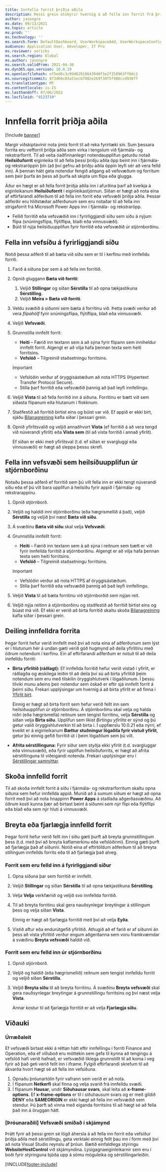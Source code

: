 ```yaml
---
title: Innfella forrit þriðja aðila
description: Þessi grein útskýrir hvernig á að fella inn forrit frá þriðja aðila til að auka virkni vörunnar.
author: jasongre
ms.date: 09/13/2021
ms.topic: article
ms.prod: ''
ms.technology: ''
ms.search.form: DefaultDashboard, UserWorkspaceAdd, UserWorkspaceConfigureWebsite
audience: Application User, Developer, IT Pro
ms.reviewer: sericks
ms.search.region: Global
ms.author: jasongre
ms.search.validFrom: 2021-04-30
ms.dyn365.ops.version: 10.0.19
ms.openlocfilehash: ef5ed6c3c99d62010643940f3e2f158963ff0dc2
ms.sourcegitcommit: 873d66c03a51ecb7082e269f30f5f980ccd9307f
ms.translationtype: MT
ms.contentlocale: is-IS
ms.lasthandoff: 07/06/2022
ms.locfileid: "9123719"
---
```

# <a name="embed-third-party-apps"></a>Innfella forrit þriðja aðila

[!include [banner](../includes/banner.md)]

Margir viðskiptavinir nota ýmis forrit til að reka fyrirtæki sín. Sum þessara forrita eru vefforrit þriðja aðila sem virka í tengslum við fjármála- og rekstrarforrit. Til að veita óaðfinnanlegri notendaupplifun geturðu notað **Heilsíðuforrit** eiginleika til að fella þessi þriðju aðila öpp beint inn í fjármála- og rekstraröppin þín (að því gefnu að þriðju aðila öppin leyfi sér að vera felld inn). Á þennan hátt geta notendur fengið aðgang að vefsvæðum og forritum sem þeir þurfa án þess að þurfa að skipta um flipa eða glugga.

Áður en hægt er að fella forrit þriðja aðila inn í afurðina þarf að kveikja á eiginleikanum **Heilsíðuforrit** í eiginleikastjórnun. Síðan er hægt að nota eina af eftirfarandi aðferðum til að fella inn forrit eða vefsvæði þriðja aðila. Þessar aðferðir eru hliðstæðar aðferðunum sem eru notaðar til að fella inn strigaforrit frá Microsoft Power Apps inn í fjármála- og rekstraröpp.

- Fellið forritið eða vefsvæðið inn í fyrirliggjandi síðu sem síðu á nýjum flipa (snúningsflipa, flýtiflipa, blaði eða vinnusvæði).
- Búið til nýja heilsíðuupplifun fyrir forritið eða vefsvæðið úr stjórnborðinu.

## <a name="embed-a-website-on-an-existing-page"></a>Fella inn vefsíðu á fyrirliggjandi síðu

Notið þessa aðferð til að bæta við síðu sem er til í kerfinu með innfelldu forriti.

1. Farið á síðuna þar sem á að fella inn forritið.
2. Opnið gluggann **Bæta við forriti**:

    1. Veljið **Stillingar** og síðan **Sérstilla** til að opna tækjastikuna **Sérstilling**.
    2. Veljið **Meira \> Bæta við forriti**.

3. Veldu svæðið á síðunni sem bæta á forritinu við. Þetta svæði verður að vera *flipahólf* fyrir snúningsflipa, flýtiflipa, blað eða vinnusvæði.
4. Veljið **Vefsvæði**.
5. Grunnstilla innfellt forrit:

    - **Heiti** – Færið inn textann sem á að sýna fyrir flipann sem inniheldur innfellt forrit. Algengt er að vilja hafa þennan texta sem heiti forritsins.
    - **Vefslóð** – Tilgreinið staðsetningu forritsins.

    > [!IMPORTANT]
    > - Vefslóðin verður af öryggisástæðum að nota HTTPS (Hypertext Transfer Protocol Secure).
    > - Stilla þarf forritið eða vefsvæðið þannig að það leyfi innfellingu.

6. Veljið **Vista** til að fella forritið inn á síðuna. Forritinu er bætt við sem síðasta flipanum eða hlutanum í flokknum.
7. Staðfestið að forritið birtist eins og búist var við. Ef appið er ekki birt, sjáðu [Bilanagreining](#troubleshooting) kafla síðar í þessari grein.
8. Opnið yfirlitsvalið og veljið annaðhvort **Vista** (ef forritið á að vera tengd við núverandi yfirlit) eða **Vista sem** (til að vista forritið í annað yfirlit).

    Ef síðan er ekki með yfirlitsval (t.d. ef síðan er svargluggi eða vinnusvæði) er hægt að sleppa þessu skrefi.

## <a name="embed-a-website-as-a-full-page-experience-from-the-dashboard"></a>Fella inn vefsvæði sem heilsíðuupplifun úr stjórnborðinu

Notaðu þessa aðferð ef forritið sem þú vilt fella inn er ekki tengt núverandi síðu eða ef þú vilt bara upplifun á heilsíðu fyrir appið í fjármála- og rekstrarappinu.

1. Opnið stjórnborð.
2. Veljið og haldið inni stjórnborðinu (eða hægrismellið á það), veljið **Sérstilla** og veljið því næst **Bæta við síðu**.
3. Á svæðinu **Bæta við síðu** skal velja **Vefsvæði**.
4. Grunnstilla innfellt forrit:

    - **Heiti** – Færið inn textann sem á að sýna í reitnum sem bætt er við fyrir innfellda forritið á stjórnborðinu. Algengt er að vilja hafa þennan texta sem heiti forritsins.
    - **Vefslóð** – Tilgreinið staðsetningu forritsins.

    > [!IMPORTANT]
    > - Vefslóðin verður að nota HTTPS af öryggisástæðum.
    > - Stilla þarf forritið eða vefsvæðið þannig að það leyfi innfellingu.

5. Veljið **Vista** til að bæta forritinu við stjórnborðið sem nýjan reit.
6. Veljið nýja reitinn á stjórnborðinu og staðfestið að forritið birtist eins og búast má við. Ef ekki er verið að birta forritið skaltu skoða [Bilanagreining](#troubleshooting) kafla síðar í þessari grein.

## <a name="sharing-embedded-apps"></a>Deiling innfelldra forrita

Þegar forrit hefur verið innfellt með því að nota eina af aðferðunum sem lýst er í hlutunum hér á undan gæti verið góð hugmynd að deila yfirlitinu með öðrum notendum í kerfinu. Ein af eftirfarandi aðferðum er notuð til að deila innfelldu forriti:

- **Birta yfirlitið (ráðlagt):** Ef innfellda forritið hefur verið vistað í yfirlit, er ráðlagða og æskilega leiðin til að deila því sú að birta yfirlitið þeim notendum sem eru með tilskilin öryggishlutverk í lögaðilunum. Í þessu tilviki munu aðeins þeir notendur sem óskað er eftir sjá innfellt forrit á þeirri síðu. Frekari upplýsingar um hvernig á að birta yfirlit er að finna í [Yfirlit birt](saved-views.md#publishing-views).

    Einnig er hægt að birta forrit sem hefur verið fellt inn sem heilsíðuupplifun úr stjórnborðinu. Á stjórnborðinu skal velja og halda niðri (eða hægrismella) reitnum sem tengist forritinu, velja **Sérstilla** og síðan velja **Birta síðu**. Upplifun sem líkist *Birtingu yfirlita* er sýnd og þú getur valið öryggishlutverkin til að birta í. Í uppfærslu 10.0.21 eða nýrri, ef kveikt er á eiginleikanum **Bættur stuðningur lögaðila fyrir vistuð yfirlit**, getur þú einnig gefið forritið út í þeim lögaðilum sem þú vilt.

- **Afrita sérstillinguna:** Fyrir síður sem styðja ekki yfirlit (t.d. svargluggar eða vinnusvæði), eða fyrir upplifun heilsíðuforrits, er hægt að afrita sérstillinguna til viðeigandi notenda. Frekari upplýsingar eru í [Sérstillingar samnýttar](personalize-user-experience.md#sharing-personalizations).

## <a name="viewing-embedded-apps"></a>Skoða innfelld forrit

Til að skoða innfellt forrit á síðu í fjármála- og rekstrarforritum skaltu opna síðuna sem hefur innfellda appið. Munið að á sumum síðum er hægt að opna forrit með því að nota hnappinn **Power Apps** á staðlaða aðgerðasvæðinu. Að öðrum kosti kunna þær að birtast beint á síðunni sem nýr flipi eða flýtiflipi eða blað eða sem nýr hluti á vinnusvæði.

## <a name="editing-or-removing-embedded-apps"></a>Breyta eða fjarlægja innfelld forrit

Þegar forrit hefur verið fellt inn í síðu gæti þurft að breyta grunnstillingum þess (t.d. með því að breyta kaflamerkinu eða vefslóðinni). Einnig gæti þurft að fjarlægja það af síðunni. Notið eina af eftirtöldum aðferðum til að breyta stillingum innfellds forrits eða til að fjarlægja það alveg.

### <a name="apps-that-are-embedded-on-existing-pages"></a>Forrit sem eru felld inn á fyrirliggjandi síður

1. Opna síðuna þar sem forritið er innfellt.
2. Veljið **Stillingar** og síðan **Sérstilla** til að opna tækjastikuna **Sérstilling**.
3. Velja **Velja** verkfæriið og veljið svo innfellda forritið.
4. Til að breyta forritinu skal gera nauðsynlegar breytingar á stillingum þess og velja síðan **Vista**.

    Einnig er hægt að fjarlægja forritið með því að velja **Eyða**.

5. Vistið aftur eða endurútgefið yfirlitið. Athugið að ef farið er af síðunni án þess að vista yfirlitið verður engum aðgerðanna sem voru framkvæmdar á svæðinu **Breyta vefsvæði** haldið við.

### <a name="apps-that-are-embedded-from-the-dashboard"></a>Forrit sem eru felld inn úr stjórnborðinu

1. Opnið stjórnborð.
2. Veljið og haldið (eða hægrismellið) reitnum sem tengist innfelldu forriti og veljið síðan **Sérstilla**.
3. Veljið **Breyta síðu** til að breyta forritinu. Á svæðinu **Breyta vefsvæði** skal gera nauðsynlegar breytingar á grunnstillingu forritsins og því næst velja **Vista**.

    Annar kostur til að fjarlægja forritið er að velja **Fjarlægja síðu**.

## <a name="appendix"></a>Viðauki

### <a name="troubleshooting"></a>Úrræðaleit

Ef vefsvæði birtast ekki á réttan hátt eftir innfellingu í forriti Finance and Operation, eða ef villuboð eru móttekin sem gefa til kynna að tengingu á vefslóð hafi verið hafnað, er vefsvæðið líklega grunnstillt til að koma í veg fyrir að það geti verið fellt inn í iframe. Fylgið eftirfarandi skrefum til að ákvarða hvort hægt sé að fella inn vefsíðuna.

1. Opnaðu þróunartólin fyrir vafrann sem verið er að nota.
2. Í flipanum **Netkerfi** skal finna og velja svarið frá innfelldu svæði.
3. Í flipanum **Hausar**, undir **Síðuhausar svars**, skal leita að **x-frame-options**. Ef **x-frame-options** er til í síðuhausum svars og er með gildið **DENY** eða **SAMEORIGIN** er ekki hægt að fella inn vefsvæðið sem stendur. Þú þarft að vinna með eiganda forritsins til að hægt sé að fella það inn á öruggan hátt.

### <a name="developer-modeling-a-website-on-a-form"></a>[Þróunaraðili] Vefsvæði smíðað í skjámynd

Þrátt fyrir að þessi grein sé lögð áhersla á að fella inn forrit eða vefsíður þriðja aðila með sérstillingu, geta verktaki einnig fellt þau inn í form með því að nota Visual Studio reynslu af þróun. Bætið einfaldlega stýringu **WebsiteHostControl** við skjámyndina. Lýsigagnaeiginleikarnir sem eru í boði fyrir stýringuna bjóða upp á sömu möguleika og sérstillingarleiðin.

[!INCLUDE[footer-include](../../../includes/footer-banner.md)]

